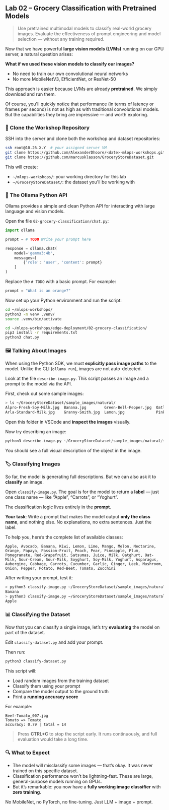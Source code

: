 
## Lab 02 – Grocery Classification with Pretrained Models

> Use pretrained multimodal models to classify real-world grocery images. Evaluate the effectiveness of prompt engineering and model selection — without any training required.

Now that we have powerful **large vision models (LVMs)** running on our GPU server, a natural question arises:

**What if we used these vision models to classify our images?**

- No need to train our own convolutional neural networks
- No more MobileNetV3, EfficientNet, or ResNet-50

This approach is easier because LVMs are already **pretrained**. We simply download and run them.

Of course, you'll quickly notice that performance (in terms of latency or frames per second) is not as high as with traditional convolutional models. But the capabilities they bring are impressive — and worth exploring.

### 🧬 Clone the Workshop Repository

SSH into the server and clone both the workshop and dataset repositories:

```bash
ssh root@10.26.X.Y  # your assigned server VM
git clone https://github.com/AlexanderDhoore/<date>-mlops-workshops.git mlops-workshops/
git clone https://github.com/marcusklasson/GroceryStoreDataset.git
```

This will create:

* `~/mlops-workshops/`: your working directory for this lab
* `~/GroceryStoreDataset/`: the dataset you'll be working with

### 🐍 The Ollama Python API

Ollama provides a simple and clean Python API for interacting with large language and vision models.

Open the file `02-grocery-classification/chat.py`:

```python
import ollama

prompt = # TODO Write your prompt here

response = ollama.chat(
    model='gemma3:4b',
    messages=[
        {'role': 'user', 'content': prompt}
    ]
)
```

Replace the `# TODO` with a basic prompt. For example:

```python
prompt = "What is an orange?"
```

Now set up your Python environment and run the script:

```bash
cd ~/mlops-workshops/
python3 -m venv .venv/
source .venv/bin/activate

cd ~/mlops-workshops/edge-deployment/02-grocery-classification/
pip3 install -r requirements.txt
python3 chat.py
```

### 🖼️ Talking About Images

When using the Python SDK, we must **explicitly pass image paths** to the model. Unlike the CLI (`ollama run`), images are not auto-detected.

Look at the file `describe-image.py`. This script passes an image and a prompt to the model via the API.

First, check out some sample images:

```bash
> ls ~/GroceryStoreDataset/sample_images/natural/
Alpro-Fresh-Soy-Milk.jpg  Banana.jpg        Green-Bell-Pepper.jpg  Oatly-Natural-Oatghurt.jpg  Vine-Tomato.jpg
Arla-Standard-Milk.jpg    Granny-Smith.jpg  Lemon.jpg              Pink-Lady.jpg               Yellow-Onion.jpg
```

Open this folder in VSCode and **inspect the images** visually.

Now try describing an image:

```python
python3 describe-image.py ~/GroceryStoreDataset/sample_images/natural/<pick a file>.jpg
```

You should see a full visual description of the object in the image.

### 🏷️ Classifying Images

So far, the model is generating full descriptions. But we can also ask it to **classify** an image.

Open `classify-image.py`. The goal is for the model to return a **label** — just one class name — like “Apple”, “Carrots”, or “Yoghurt”.

The classification logic lives entirely in the **prompt**.

**Your task**: Write a prompt that makes the model output **only the class name**, and nothing else. No explanations, no extra sentences. Just the label.

To help you, here’s the complete list of available classes:

```
Apple, Avocado, Banana, Kiwi, Lemon, Lime, Mango, Melon, Nectarine, Orange, Papaya, Passion-Fruit, Peach, Pear, Pineapple, Plum, Pomegranate, Red-Grapefruit, Satsumas, Juice, Milk, Oatghurt, Oat-Milk, Sour-Cream, Sour-Milk, Soyghurt, Soy-Milk, Yoghurt, Asparagus, Aubergine, Cabbage, Carrots, Cucumber, Garlic, Ginger, Leek, Mushroom, Onion, Pepper, Potato, Red-Beet, Tomato, Zucchini
```

After writing your prompt, test it:

```bash
> python3 classify-image.py ~/GroceryStoreDataset/sample_images/natural/Banana.jpg
Banana
> python3 classify-image.py ~/GroceryStoreDataset/sample_images/natural/Pink-Lady.jpg
Apple
```

### 📊 Classifying the Dataset

Now that you can classify a single image, let’s try **evaluating** the model on part of the dataset.

Edit `classify-dataset.py` and add your prompt.

Then run:

```bash
python3 classify-dataset.py
```

This script will:

* Load random images from the training dataset
* Classify them using your prompt
* Compare the model output to the ground truth
* Print a **running accuracy score**

For example:

```
Beef-Tomato_007.jpg
Tomato => Tomato
accuracy: 0.79 | total = 14
```

> Press **CTRL+C** to stop the script early. It runs continuously, and full evaluation would take a long time.

### 🔍 What to Expect

* The model will misclassify some images — that’s okay. It was never trained on this specific dataset.
* Classification performance won’t be lightning-fast. These are large, general-purpose models running on GPUs.
* But it’s remarkable: you now have a **fully working image classifier** with **zero training**.

No MobileNet, no PyTorch, no fine-tuning. Just LLM + image + prompt.
